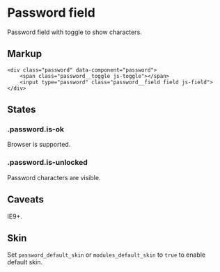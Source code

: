 # Password field

Password field with toggle to show characters.


## Markup

	<div class="password" data-component="password">
		<span class="password__toggle js-toggle"></span>
		<input type="password" class="password__field field js-field">
	</div>


## States

### .password.is-ok

Browser is supported.

### .password.is-unlocked

Password characters are visible.


## Caveats

IE9+.


## Skin

Set `password_default_skin` or `modules_default_skin` to `true` to enable default skin.
